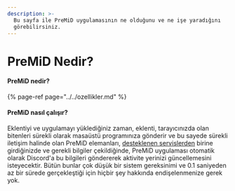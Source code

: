 ```yaml
---
description: >-
  Bu sayfa ile PreMiD uygulamasının ne olduğunu ve ne işe yaradığını
  görebilirsiniz.
---
```


# PreMiD Nedir?

#### PreMiD nedir?

{% page-ref page="../../ozellikler.md" %}

#### PreMiD nasıl çalışır?

Eklentiyi ve uygulamayı yüklediğiniz zaman, eklenti, tarayıcınızda olan bitenleri sürekli olarak masaüstü programınıza gönderir ve bu sayede sürekli iletişim halinde olan PreMiD elemanları, [desteklenen servislerden](../../destek/servisler.md) birine girdiğinizde ve gerekli bilgiler çekildiğinde, PreMiD uygulaması otomatik olarak Discord'a bu bilgileri göndererek aktivite yerinizi güncellemesini isteyecektir. Bütün bunlar çok düşük bir sistem gereksinimi ve 0.1 saniyeden az bir sürede gerçekleştiği için hiçbir şey hakkında endişelenmenize gerek yok.

